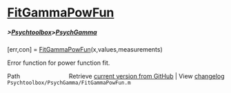 # [FitGammaPowFun](FitGammaPowFun)
##### >[Psychtoolbox](Psychtoolbox)>[PsychGamma](PsychGamma)

[err,con] = [FitGammaPowFun](FitGammaPowFun)(x,values,measurements)  
  
Error function for power function fit.  




<div class="code_header" style="text-align:right;">
  <span style="float:left;">Path&nbsp;&nbsp;</span> <span class="counter">Retrieve <a href=
  "https://raw.github.com/Psychtoolbox-3/Psychtoolbox-3/beta/Psychtoolbox/PsychGamma/FitGammaPowFun.m">current version from GitHub</a> | View <a href=
  "https://github.com/Psychtoolbox-3/Psychtoolbox-3/commits/beta/Psychtoolbox/PsychGamma/FitGammaPowFun.m">changelog</a></span>
</div>
<div class="code">
  <code>Psychtoolbox/PsychGamma/FitGammaPowFun.m</code>
</div>


